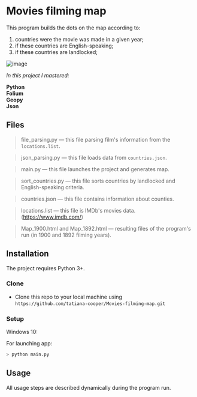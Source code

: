 ﻿
# Movies filming map
This program builds the dots on the map according to:  
1) countries were the movie was made in a given year;
2) if these countries are English-speaking;
3) if these countries are landlocked;

![image](https://drive.google.com/uc?export=view&id=1gqBhmWv0WayFI7B9-uPe2dJXiND36D5M)


*In this project I mastered:*

**Python** <br>
**Folium** <br>
**Geopy** <br>
**Json** <br>


## Files
> file_parsing.py — this file parsing film's information from the `locations.list`.

> json_parsing.py — this file loads data from `countries.json`.

> main.py — this file launches the project and generates map.

> sort_countries.py — this file sorts countries by landlocked and English-speaking criteria.

> countries.json — this file contains information about counties.

> locations.list — this file is IMDb's movies data.(https://www.imdb.com/)

> Map_1900.html and Map_1892.html — resulting files of the program's run (in 1900 and 1892 filming years). 


## Installation
The project requires Python 3+.

### Clone
-   Clone this repo to your local machine using  `https://github.com/tatiana-cooper/Movies-filming-map.git`

### Setup
Windows 10:

For launching app:
```sh
> python main.py
```

## Usage
All usage steps are described dynamically during the program run.

